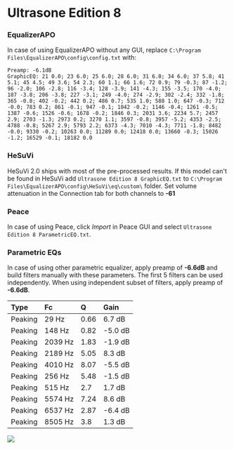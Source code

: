 # Ultrasone Edition 8

### EqualizerAPO
In case of using EqualizerAPO without any GUI, replace `C:\Program Files\EqualizerAPO\config\config.txt`
with:
```
Preamp: -6.1dB
GraphicEQ: 21 0.0; 23 6.0; 25 6.0; 28 6.0; 31 6.0; 34 6.0; 37 5.8; 41 5.1; 45 4.5; 49 3.6; 54 2.3; 60 1.1; 66 1.6; 72 0.9; 79 -0.3; 87 -1.2; 96 -2.0; 106 -2.8; 116 -3.4; 128 -3.9; 141 -4.3; 155 -3.5; 170 -4.0; 187 -3.8; 206 -3.8; 227 -3.1; 249 -4.0; 274 -2.9; 302 -2.4; 332 -1.8; 365 -0.8; 402 -0.2; 442 0.2; 486 0.7; 535 1.0; 588 1.0; 647 -0.3; 712 -0.0; 783 0.2; 861 -0.1; 947 -0.1; 1042 -0.2; 1146 -0.4; 1261 -0.5; 1387 -0.6; 1526 -0.6; 1678 -0.2; 1846 0.3; 2031 3.6; 2234 5.7; 2457 2.9; 2703 -1.3; 2973 0.2; 3270 1.1; 3597 -0.8; 3957 -5.2; 4353 -2.5; 4788 -0.8; 5267 2.9; 5793 2.2; 6373 -4.3; 7010 -4.3; 7711 -1.8; 8482 -0.0; 9330 -0.2; 10263 0.0; 11289 0.0; 12418 0.0; 13660 -0.3; 15026 -1.2; 16529 -0.1; 18182 0.0
```

### HeSuVi
HeSuVi 2.0 ships with most of the pre-processed results. If this model can't be found in HeSuVi add
`Ultrasone Edition 8 GraphicEQ.txt` to `C:\Program Files\EqualizerAPO\config\HeSuVi\eq\custom\` folder.
Set volume attenuation in the Connection tab for both channels to **-61**

### Peace
In case of using Peace, click *Import* in Peace GUI and select `Ultrasone Edition 8 ParametricEQ.txt`.

### Parametric EQs
In case of using other parametric equalizer, apply preamp of **-6.6dB** and build filters manually
with these parameters. The first 5 filters can be used independently.
When using independent subset of filters, apply preamp of **-6.6dB**.

| Type    | Fc      |    Q | Gain    |
|:--------|:--------|:-----|:--------|
| Peaking | 29 Hz   | 0.66 | 6.7 dB  |
| Peaking | 148 Hz  | 0.82 | -5.0 dB |
| Peaking | 2039 Hz | 1.83 | -1.9 dB |
| Peaking | 2189 Hz | 5.05 | 8.3 dB  |
| Peaking | 4010 Hz | 8.07 | -5.5 dB |
| Peaking | 256 Hz  | 5.48 | -1.5 dB |
| Peaking | 515 Hz  | 2.7  | 1.7 dB  |
| Peaking | 5574 Hz | 7.24 | 8.6 dB  |
| Peaking | 6537 Hz | 2.87 | -6.4 dB |
| Peaking | 8505 Hz | 3.8  | 1.3 dB  |

![](https://raw.githubusercontent.com/jaakkopasanen/AutoEq/master/results/headphonecom/sbaf-serious/Ultrasone%20Edition%208/Ultrasone%20Edition%208.png)